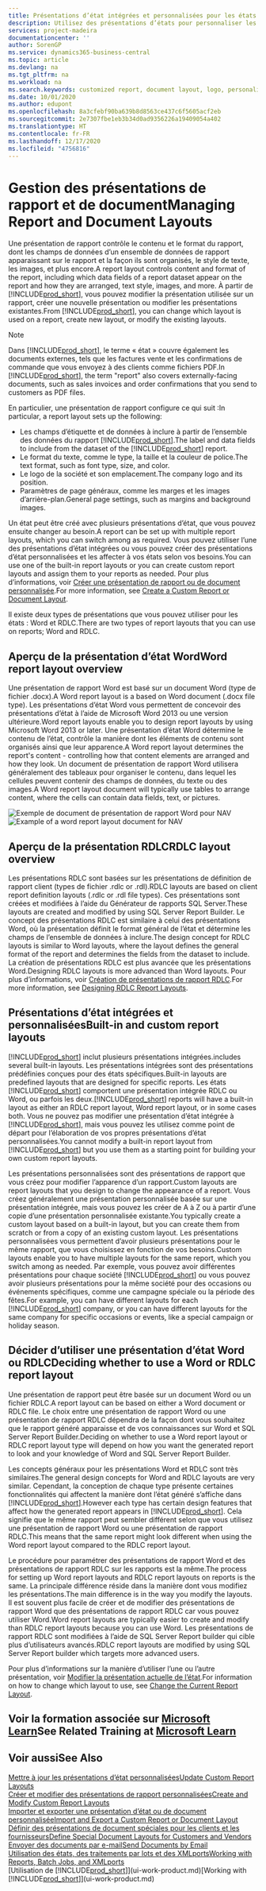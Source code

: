 ```yaml
---
title: Présentations d’état intégrées et personnalisées pour les états et les documents | Microsoft Docs
description: Utilisez des présentations d’états pour personnaliser les documents, par exemple, pour personnaliser la police, le logo, ou la mise en page des fichiers PDF que vous envoyez aux clients.
services: project-madeira
documentationcenter: ''
author: SorenGP
ms.service: dynamics365-business-central
ms.topic: article
ms.devlang: na
ms.tgt_pltfrm: na
ms.workload: na
ms.search.keywords: customized report, document layout, logo, personalize
ms.date: 10/01/2020
ms.author: edupont
ms.openlocfilehash: 8a3cfebf90ba639b8d8563ce437c6f5605acf2eb
ms.sourcegitcommit: 2e7307fbe1eb3b34d0ad9356226a19409054a402
ms.translationtype: HT
ms.contentlocale: fr-FR
ms.lasthandoff: 12/17/2020
ms.locfileid: "4756816"
---
```

# <a name="managing-report-and-document-layouts"></a><span data-ttu-id="12d53-103">Gestion des présentations de rapport et de document</span><span class="sxs-lookup"><span data-stu-id="12d53-103">Managing Report and Document Layouts</span></span>
<span data-ttu-id="12d53-104">Une présentation de rapport contrôle le contenu et le format du rapport, dont les champs de données d’un ensemble de données de rapport apparaissant sur le rapport et la façon ils sont organisés, le style de texte, les images, et plus encore.</span><span class="sxs-lookup"><span data-stu-id="12d53-104">A report layout controls content and format of the report, including which data fields of a report dataset appear on the report and how they are arranged, text style, images, and more.</span></span> <span data-ttu-id="12d53-105">À partir de [!INCLUDE[prod_short](includes/prod_short.md)], vous pouvez modifier la présentation utilisée sur un rapport, créer une nouvelle présentation ou modifier les présentations existantes.</span><span class="sxs-lookup"><span data-stu-id="12d53-105">From [!INCLUDE[prod_short](includes/prod_short.md)], you can change which layout is used on a report, create new layout, or modify the existing layouts.</span></span>

> [!NOTE]  
>   <span data-ttu-id="12d53-106">Dans [!INCLUDE[prod_short](includes/prod_short.md)], le terme « état » couvre également les documents externes, tels que les factures vente et les confirmations de commande que vous envoyez à des clients comme fichiers PDF.</span><span class="sxs-lookup"><span data-stu-id="12d53-106">In [!INCLUDE[prod_short](includes/prod_short.md)], the term "report" also covers externally-facing documents, such as sales invoices and order confirmations that you send to customers as PDF files.</span></span>

<span data-ttu-id="12d53-107">En particulier, une présentation de rapport configure ce qui suit :</span><span class="sxs-lookup"><span data-stu-id="12d53-107">In particular, a report layout sets up the following:</span></span>

* <span data-ttu-id="12d53-108">Les champs d’étiquette et de données à inclure à partir de l’ensemble des données du rapport [!INCLUDE[prod_short](includes/prod_short.md)].</span><span class="sxs-lookup"><span data-stu-id="12d53-108">The label and data fields to include from the dataset of the [!INCLUDE[prod_short](includes/prod_short.md)] report.</span></span>
* <span data-ttu-id="12d53-109">Le format du texte, comme le type, la taille et la couleur de police.</span><span class="sxs-lookup"><span data-stu-id="12d53-109">The text format, such as font type, size, and color.</span></span>
* <span data-ttu-id="12d53-110">Le logo de la société et son emplacement.</span><span class="sxs-lookup"><span data-stu-id="12d53-110">The company logo and its position.</span></span>
* <span data-ttu-id="12d53-111">Paramètres de page généraux, comme les marges et les images d’arrière-plan.</span><span class="sxs-lookup"><span data-stu-id="12d53-111">General page settings, such as margins and background images.</span></span>

<span data-ttu-id="12d53-112">Un état peut être créé avec plusieurs présentations d’état, que vous pouvez ensuite changer au besoin.</span><span class="sxs-lookup"><span data-stu-id="12d53-112">A report can be set up with multiple report layouts, which you can switch among as required.</span></span> <span data-ttu-id="12d53-113">Vous pouvez utiliser l’une des présentations d’état intégrées ou vous pouvez créer des présentations d’état personnalisées et les affecter à vos états selon vos besoins.</span><span class="sxs-lookup"><span data-stu-id="12d53-113">You can use one of the built-in report layouts or you can create custom report layouts and assign them to your reports as needed.</span></span> <span data-ttu-id="12d53-114">Pour plus d’informations, voir [Créer une présentation de rapport ou de document personnalisée](ui-how-create-custom-report-layout.md).</span><span class="sxs-lookup"><span data-stu-id="12d53-114">For more information, see [Create a Custom Report or Document Layout](ui-how-create-custom-report-layout.md).</span></span>

<span data-ttu-id="12d53-115">Il existe deux types de présentations que vous pouvez utiliser pour les états : Word et RDLC.</span><span class="sxs-lookup"><span data-stu-id="12d53-115">There are two types of report layouts that you can use on reports; Word and RDLC.</span></span>

## <a name="word-report-layout-overview"></a><span data-ttu-id="12d53-116">Aperçu de la présentation d’état Word</span><span class="sxs-lookup"><span data-stu-id="12d53-116">Word report layout overview</span></span>
<span data-ttu-id="12d53-117">Une présentation de rapport Word est basé sur un document Word (type de fichier .docx).</span><span class="sxs-lookup"><span data-stu-id="12d53-117">A Word report layout is a based on Word document (.docx file type).</span></span> <span data-ttu-id="12d53-118">Les présentations d’état Word vous permettent de concevoir des présentations d’état à l’aide de Microsoft Word 2013 ou une version ultérieure.</span><span class="sxs-lookup"><span data-stu-id="12d53-118">Word report layouts enable you to design report layouts by using Microsoft Word 2013 or later.</span></span> <span data-ttu-id="12d53-119">Une présentation d’état Word détermine le contenu de l’état, contrôle la manière dont les éléments de contenu sont organisés ainsi que leur apparence.</span><span class="sxs-lookup"><span data-stu-id="12d53-119">A Word report layout determines the report's content - controlling how that content elements are arranged and how they look.</span></span> <span data-ttu-id="12d53-120">Un document de présentation de rapport Word utilisera généralement des tableaux pour organiser le contenu, dans lequel les cellules peuvent contenir des champs de données, du texte ou des images.</span><span class="sxs-lookup"><span data-stu-id="12d53-120">A Word report layout document will typically use tables to arrange content, where the cells can contain data fields, text, or pictures.</span></span>

 <span data-ttu-id="12d53-121">![Exemple de document de présentation de rapport Word pour NAV](media/nav_wordreportlayout_edit_in_word_example.png "NAV_WordReportLayout_Edit_In_Word_Example")</span><span class="sxs-lookup"><span data-stu-id="12d53-121">![Example of a word report layout document for NAV](media/nav_wordreportlayout_edit_in_word_example.png "NAV_WordReportLayout_Edit_In_Word_Example")</span></span>  

## <a name="rdlc-layout-overview"></a><span data-ttu-id="12d53-122">Aperçu de la présentation RDLC</span><span class="sxs-lookup"><span data-stu-id="12d53-122">RDLC layout overview</span></span>
<span data-ttu-id="12d53-123">Les présentations RDLC sont basées sur les présentations de définition de rapport client (types de fichier .rdlc or .rdl).</span><span class="sxs-lookup"><span data-stu-id="12d53-123">RDLC layouts are based on client report definition layouts (.rdlc or .rdl file types).</span></span> <span data-ttu-id="12d53-124">Ces présentations sont créées et modifiées à l’aide du Générateur de rapports SQL Server.</span><span class="sxs-lookup"><span data-stu-id="12d53-124">These layouts are created and modified by using SQL Server Report Builder.</span></span> <span data-ttu-id="12d53-125">Le concept des présentations RDLC est similaire à celui des présentations Word, où la présentation définit le format général de l’état et détermine les champs de l’ensemble de données à inclure.</span><span class="sxs-lookup"><span data-stu-id="12d53-125">The design concept for RDLC layouts is similar to Word layouts, where the layout defines the general format of the report and determines the fields from the dataset to include.</span></span> <span data-ttu-id="12d53-126">La création de présentations RDLC est plus avancée que les présentations Word.</span><span class="sxs-lookup"><span data-stu-id="12d53-126">Designing RDLC layouts is more advanced than Word layouts.</span></span> <span data-ttu-id="12d53-127">Pour plus d’informations, voir [Création de présentations de rapport RDLC](/dynamics-nav/Designing-RDLC-Report-Layouts).</span><span class="sxs-lookup"><span data-stu-id="12d53-127">For more information, see [Designing RDLC Report Layouts](/dynamics-nav/Designing-RDLC-Report-Layouts).</span></span>

## <a name="built-in-and-custom-report-layouts"></a><span data-ttu-id="12d53-128">Présentations d’état intégrées et personnalisées</span><span class="sxs-lookup"><span data-stu-id="12d53-128">Built-in and custom report layouts</span></span>
[!INCLUDE[prod_short](includes/prod_short.md)] <span data-ttu-id="12d53-129">inclut plusieurs présentations intégrées.</span><span class="sxs-lookup"><span data-stu-id="12d53-129">includes several built-in layouts.</span></span> <span data-ttu-id="12d53-130">Les présentations intégrées sont des présentations prédéfinies conçues pour des états spécifiques.</span><span class="sxs-lookup"><span data-stu-id="12d53-130">Built-in layouts are predefined layouts that are designed for specific reports.</span></span> <span data-ttu-id="12d53-131">Les états [!INCLUDE[prod_short](includes/prod_short.md)] comportent une présentation intégrée RDLC ou Word, ou parfois les deux.</span><span class="sxs-lookup"><span data-stu-id="12d53-131">[!INCLUDE[prod_short](includes/prod_short.md)] reports will have a built-in layout as either an RDLC report layout, Word report layout, or in some cases both.</span></span> <span data-ttu-id="12d53-132">Vous ne pouvez pas modifier une présentation d’état intégrée à [!INCLUDE[prod_short](includes/prod_short.md)], mais vous pouvez les utilisez comme point de départ pour l’élaboration de vos propres présentations d’état personnalisées.</span><span class="sxs-lookup"><span data-stu-id="12d53-132">You cannot modify a built-in report layout from [!INCLUDE[prod_short](includes/prod_short.md)] but you use them as a starting point for building your own custom report layouts.</span></span>

<span data-ttu-id="12d53-133">Les présentations personnalisées sont des présentations de rapport que vous créez pour modifier l’apparence d’un rapport.</span><span class="sxs-lookup"><span data-stu-id="12d53-133">Custom layouts are report layouts that you design to change the appearance of a report.</span></span> <span data-ttu-id="12d53-134">Vous créez généralement une présentation personnalisée basée sur une présentation intégrée, mais vous pouvez les créer de A à Z ou à partir d’une copie d’une présentation personnalisée existante.</span><span class="sxs-lookup"><span data-stu-id="12d53-134">You typically create a custom layout based on a built-in layout, but you can create them from scratch or from a copy of an existing custom layout.</span></span> <span data-ttu-id="12d53-135">Les présentations personnalisées vous permettent d’avoir plusieurs présentations pour le même rapport, que vous choisissez en fonction de vos besoins.</span><span class="sxs-lookup"><span data-stu-id="12d53-135">Custom layouts enable you to have multiple layouts for the same report, which you switch among as needed.</span></span> <span data-ttu-id="12d53-136">Par exemple, vous pouvez avoir différentes présentations pour chaque société [!INCLUDE[prod_short](includes/prod_short.md)] ou vous pouvez avoir plusieurs présentations pour la même société pour des occasions ou événements spécifiques, comme une campagne spéciale ou la période des fêtes.</span><span class="sxs-lookup"><span data-stu-id="12d53-136">For example, you can have different layouts for each [!INCLUDE[prod_short](includes/prod_short.md)] company, or you can have different layouts for the same company for specific occasions or events, like a special campaign or holiday season.</span></span>

## <a name="deciding-whether-to-use-a-word-or-rdlc-report-layout"></a><span data-ttu-id="12d53-137">Décider d’utiliser une présentation d’état Word ou RDLC</span><span class="sxs-lookup"><span data-stu-id="12d53-137">Deciding whether to use a Word or RDLC report layout</span></span>
<span data-ttu-id="12d53-138">Une présentation de rapport peut être basée sur un document Word ou un fichier RDLC.</span><span class="sxs-lookup"><span data-stu-id="12d53-138">A report layout can be based on either a Word document or RDLC file.</span></span> <span data-ttu-id="12d53-139">Le choix entre une présentation de rapport Word ou une présentation de rapport RDLC dépendra de la façon dont vous souhaitez que le rapport généré apparaisse et de vos connaissances sur Word et SQL Server Report Builder.</span><span class="sxs-lookup"><span data-stu-id="12d53-139">Deciding on whether to use a Word report layout or RDLC report layout type will depend on how you want the generated report to look and your knowledge of Word and SQL Server Report Builder.</span></span>

<span data-ttu-id="12d53-140">Les concepts généraux pour les présentations Word et RDLC sont très similaires.</span><span class="sxs-lookup"><span data-stu-id="12d53-140">The general design concepts for Word and RDLC layouts are very similar.</span></span> <span data-ttu-id="12d53-141">Cependant, la conception de chaque type présente certaines fonctionnalités qui affectent la manière dont l’état généré s’affiche dans [!INCLUDE[prod_short](includes/prod_short.md)].</span><span class="sxs-lookup"><span data-stu-id="12d53-141">However each type has certain design features that affect how the generated report appears in [!INCLUDE[prod_short](includes/prod_short.md)].</span></span> <span data-ttu-id="12d53-142">Cela signifie que le même rapport peut sembler différent selon que vous utilisez une présentation de rapport Word ou une présentation de rapport RDLC.</span><span class="sxs-lookup"><span data-stu-id="12d53-142">This means that the same report might look different when using the Word report layout compared to the RDLC report layout.</span></span>

<span data-ttu-id="12d53-143">Le procédure pour paramétrer des présentations de rapport Word et des présentations de rapport RDLC sur les rapports est la même.</span><span class="sxs-lookup"><span data-stu-id="12d53-143">The process for setting up Word report layouts and RDLC report layouts on reports is the same.</span></span> <span data-ttu-id="12d53-144">La principale différence réside dans la manière dont vous modifiez les présentations.</span><span class="sxs-lookup"><span data-stu-id="12d53-144">The main difference is in the way you modify the layouts.</span></span> <span data-ttu-id="12d53-145">Il est souvent plus facile de créer et de modifier des présentations de rapport Word que des présentations de rapport RDLC car vous pouvez utiliser Word.</span><span class="sxs-lookup"><span data-stu-id="12d53-145">Word report layouts are typically easier to create and modify than RDLC report layouts because you can use Word.</span></span> <span data-ttu-id="12d53-146">Les présentations de rapport RDLC sont modifiées à l’aide de SQL Server Report builder qui cible plus d’utilisateurs avancés.</span><span class="sxs-lookup"><span data-stu-id="12d53-146">RDLC report layouts are modified by using SQL Server Report builder which targets more advanced users.</span></span>

<span data-ttu-id="12d53-147">Pour plus d’informations sur la manière d’utiliser l’une ou l’autre présentation, voir [Modifier la présentation actuelle de l’état](ui-how-change-layout-currently-used-report.md).</span><span class="sxs-lookup"><span data-stu-id="12d53-147">For information on how to change which layout to use, see [Change the Current Report Layout](ui-how-change-layout-currently-used-report.md).</span></span>

## <a name="see-related-training-at-microsoft-learn"></a><span data-ttu-id="12d53-148">Voir la formation associée sur [Microsoft Learn](/learn/modules/change-documents-dynamics-365-business-central/index)</span><span class="sxs-lookup"><span data-stu-id="12d53-148">See Related Training at [Microsoft Learn](/learn/modules/change-documents-dynamics-365-business-central/index)</span></span>

## <a name="see-also"></a><span data-ttu-id="12d53-149">Voir aussi</span><span class="sxs-lookup"><span data-stu-id="12d53-149">See Also</span></span>
[<span data-ttu-id="12d53-150">Mettre à jour les présentations d’état personnalisées</span><span class="sxs-lookup"><span data-stu-id="12d53-150">Update Custom Report Layouts</span></span>](ui-update-report-layouts.md)  
[<span data-ttu-id="12d53-151">Créer et modifier des présentations de rapport personnalisées</span><span class="sxs-lookup"><span data-stu-id="12d53-151">Create and Modify Custom Report Layouts</span></span>](ui-how-create-custom-report-layout.md)  
[<span data-ttu-id="12d53-152">Importer et exporter une présentation d’état ou de document personnalisée</span><span class="sxs-lookup"><span data-stu-id="12d53-152">Import and Export a Custom Report or Document Layout</span></span>](ui-how-import-and-export-report-layout.md)  
[<span data-ttu-id="12d53-153">Définir des présentations de document spéciales pour les clients et les fournisseurs</span><span class="sxs-lookup"><span data-stu-id="12d53-153">Define Special Document Layouts for Customers and Vendors</span></span>](ui-define-customer-vendor-document-layouts.md)  
[<span data-ttu-id="12d53-154">Envoyer des documents par e-mail</span><span class="sxs-lookup"><span data-stu-id="12d53-154">Send Documents by Email</span></span>](ui-how-send-documents-email.md)  
[<span data-ttu-id="12d53-155">Utilisation des états, des traitements par lots et des XMLports</span><span class="sxs-lookup"><span data-stu-id="12d53-155">Working with Reports, Batch Jobs, and XMLports</span></span>](ui-work-report.md)  
<span data-ttu-id="12d53-156">[Utilisation de [!INCLUDE[prod_short](includes/prod_short.md)]](ui-work-product.md)</span><span class="sxs-lookup"><span data-stu-id="12d53-156">[Working with [!INCLUDE[prod_short](includes/prod_short.md)]](ui-work-product.md)</span></span>  
